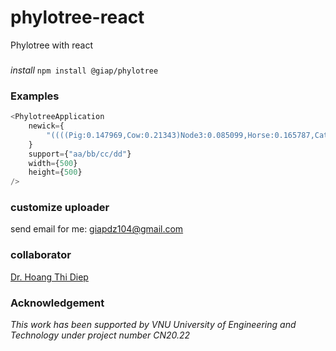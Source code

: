 # phylotree-react

Phylotree with react

###

_install_
`npm install @giap/phylotree`

### Examples

```javascript
<PhylotreeApplication
    newick={
        "((((Pig:0.147969,Cow:0.21343)Node3:0.085099,Horse:0.165787,Cat:0.264806)Node2:0.058611,((RhMonkey:0.002015,Baboon:0.003108)Node9:0.022733,(Human:0.004349,Chimp:0.000799)Node12:0.011873)Node8:0.101856)Node1:0.340802,Rat:0.050958,Mouse:0.09795)"
    }
    support={"aa/bb/cc/dd"}
    width={500}
    height={500}
/>
```

### customize uploader

send email for me: [giapdz104@gmail.com](mailto:giadz104@gmail.com)

### collaborator

[Dr. Hoang Thi Diep](mailto:diep.thi.hoang@gmail.com)

### Acknowledgement

_This work has been supported by VNU University of Engineering and Technology under project number CN20.22_
